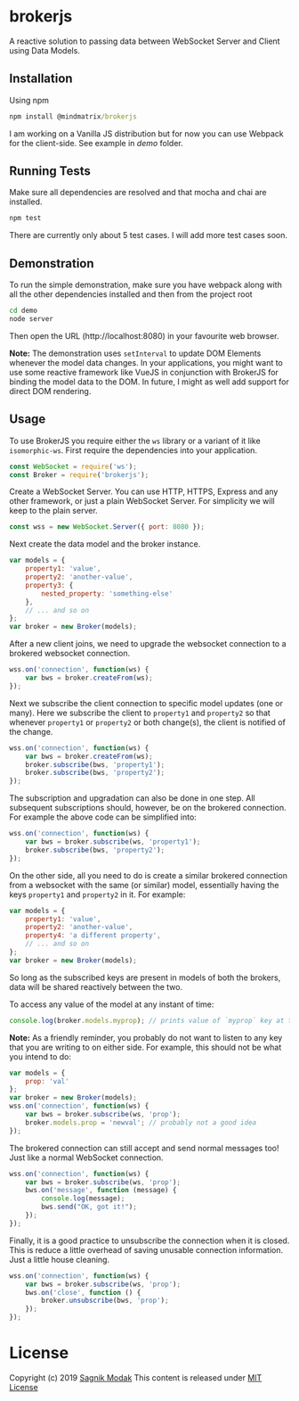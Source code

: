 # brokerjs
A reactive solution to passing data between WebSocket Server and Client using Data Models.
## Installation
Using npm
```cmd
npm install @mindmatrix/brokerjs
```
I am working on a Vanilla JS distribution but for now you can use Webpack for the client-side. See example in *demo* folder.

## Running Tests
Make sure all dependencies are resolved and that mocha and chai are installed.
```cmd
npm test
```
There are currently only about 5 test cases. I will add more test cases soon.

## Demonstration

To run the simple demonstration, make sure you have webpack along with all the other dependencies installed and then from the project root
```cmd
cd demo
node server
```
Then open the URL (http://localhost:8080) in your favourite web browser.

**Note:** The demonstration uses `setInterval` to update DOM Elements whenever the model data changes. In your applications, you might want to use some reactive framework like VueJS in conjunction with BrokerJS for binding the model data to the DOM. In future, I might as well add support for direct DOM rendering.

## Usage

To use BrokerJS you require either the `ws` library or a variant of it like `isomorphic-ws`. First require the dependencies into your application.
```js
const WebSocket = require('ws');
const Broker = require('brokerjs');
```

Create a WebSocket Server. You can use HTTP, HTTPS, Express and any other framework, or just a plain WebSocket Server. For simplicity we will keep to the plain server.

```js
const wss = new WebSocket.Server({ port: 8080 });
```

Next create the data model and the broker instance.
```js
var models = {
    property1: 'value',
    property2: 'another-value',
    property3: {
        nested_property: 'something-else'
    },
    // ... and so on
};
var broker = new Broker(models);
```

After a new client joins, we need to upgrade the websocket connection to a brokered websocket connection.
```js
wss.on('connection', function(ws) {
    var bws = broker.createFrom(ws);
});
```

Next we subscribe the client connection to specific model updates (one or many). Here we subscribe the client to `property1` and `property2` so that whenever `property1` or `property2` or both change(s), the client is notified of the change.

```js
wss.on('connection', function(ws) {
    var bws = broker.createFrom(ws);
    broker.subscribe(bws, 'property1');
    broker.subscribe(bws, 'property2');
});
```

The subscription and upgradation can also be done in one step. All subsequent subscriptions should, however, be on the brokered connection. For example the above code can be simplified into:

```js
wss.on('connection', function(ws) {
    var bws = broker.subscribe(ws, 'property1');
    broker.subscribe(bws, 'property2');
});
```

On the other side, all you need to do is create a similar brokered connection from a websocket with the same (or similar) model, essentially having the keys `property1` and `property2` in it. For example:

```js
var models = {
    property1: 'value',
    property2: 'another-value',
    property4: 'a different property',
    // ... and so on
};
var broker = new Broker(models);
```

So long as the subscribed keys are present in models of both the brokers, data will be shared reactively between the two.

To access any value of the model at any instant of time:

```js
console.log(broker.models.myprop); // prints value of `myprop` key at that instant
```

**Note:** As a friendly reminder, you probably do not want to listen to any key that you are writing to on either side. For example, this should not be what you intend to do:

```js
var models = {
    prop: 'val'
};
var broker = new Broker(models);
wss.on('connection', function(ws) {
    var bws = broker.subscribe(ws, 'prop');
    broker.models.prop = 'newval'; // probably not a good idea
});
```

The brokered connection can still accept and send normal messages too! Just like a normal WebSocket connection.
```js
wss.on('connection', function(ws) {
    var bws = broker.subscribe(ws, 'prop');
    bws.on('message', function (message) {
        console.log(message);
        bws.send("OK, got it!");
    });
});
```

Finally, it is a good practice to unsubscribe the connection when it is closed. This is reduce a little overhead of saving unusable connection information. Just a little house cleaning.

```js
wss.on('connection', function(ws) {
    var bws = broker.subscribe(ws, 'prop');
    bws.on('close', function () {
        broker.unsubscribe(bws, 'prop');
    });
});
```

# License

Copyright (c) 2019 [Sagnik Modak](https://github.com/mind-matrix)
This content is released under [MIT License](https://opensource.org/licenses/MIT)
